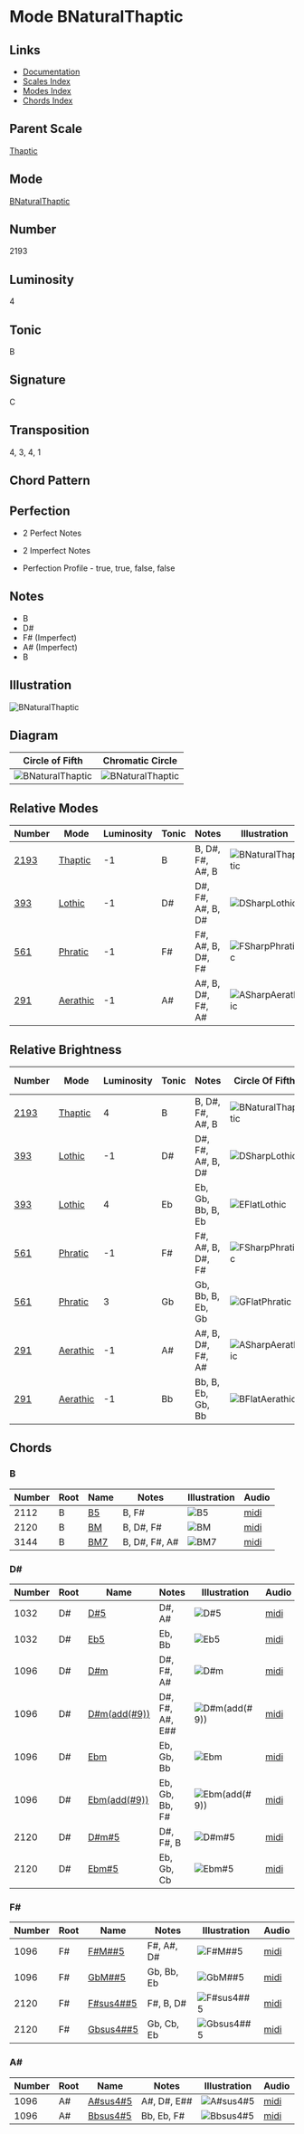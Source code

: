 # Mode BNaturalThaptic

## Links

- [Documentation](README.md)
- [Scales Index](Scales.md)
- [Modes Index](Modes.md)
- [Chords Index](Chords.md)

## Parent Scale

[Thaptic](ScaleThaptic.md)

## Mode

[BNaturalThaptic](ModeBNaturalThaptic.md)

## Number

2193

## Luminosity

4

## Tonic

B

## Signature

C

## Transposition

4, 3, 4, 1

## Chord Pattern



## Perfection

 - 2 Perfect Notes

 - 2 Imperfect Notes

 - Perfection Profile - true, true, false, false

## Notes

- B
- D#
- F# (Imperfect)
- A# (Imperfect)
- B

## Illustration

![BNaturalThaptic](ModeBNaturalThaptic.png)

## Diagram

| Circle of Fifth | Chromatic Circle |
|-----------------|------------------|
| ![BNaturalThaptic](CircleOfFifthModeBNaturalThaptic.svg) | ![BNaturalThaptic](ChromaticCircleModeBNaturalThaptic.svg) |
## Relative Modes

| Number | Mode | Luminosity | Tonic | Notes | Illustration |
|--------|------|------------|-------|-------|--------------|
| [2193](https://ianring.com/musictheory/scales/2193) | [Thaptic](ModeThaptic.md) | -1 | B | B, D#, F#, A#, B | ![BNaturalThaptic](ModeBNaturalThaptic.png) |
| [393](https://ianring.com/musictheory/scales/393) | [Lothic](ModeLothic.md) | -1 | D# | D#, F#, A#, B, D# | ![DSharpLothic](ModeDSharpLothic.png) |
| [561](https://ianring.com/musictheory/scales/561) | [Phratic](ModePhratic.md) | -1 | F# | F#, A#, B, D#, F# | ![FSharpPhratic](ModeFSharpPhratic.png) |
| [291](https://ianring.com/musictheory/scales/291) | [Aerathic](ModeAerathic.md) | -1 | A# | A#, B, D#, F#, A# | ![ASharpAerathic](ModeASharpAerathic.png) |
## Relative Brightness

| Number | Mode | Luminosity | Tonic | Notes | Circle Of Fifth | Chromatic Circle |
|--------|------|------------|-------|-------|-----------------|------------------|
| [2193](https://ianring.com/musictheory/scales/2193) | [Thaptic](ModeThaptic.md) | 4 | B | B, D#, F#, A#, B | ![BNaturalThaptic](CircleOfFifthModeBNaturalThaptic.svg) | ![BNaturalThaptic](ChromaticCircleModeBNaturalThaptic.svg) |
| [393](https://ianring.com/musictheory/scales/393) | [Lothic](ModeLothic.md) | -1 | D# | D#, F#, A#, B, D# | ![DSharpLothic](CircleOfFifthModeDSharpLothic.svg) | ![DSharpLothic](ChromaticCircleModeDSharpLothic.svg) |
| [393](https://ianring.com/musictheory/scales/393) | [Lothic](ModeLothic.md) | 4 | Eb | Eb, Gb, Bb, B, Eb | ![EFlatLothic](CircleOfFifthModeEFlatLothic.svg) | ![EFlatLothic](ChromaticCircleModeEFlatLothic.svg) |
| [561](https://ianring.com/musictheory/scales/561) | [Phratic](ModePhratic.md) | -1 | F# | F#, A#, B, D#, F# | ![FSharpPhratic](CircleOfFifthModeFSharpPhratic.svg) | ![FSharpPhratic](ChromaticCircleModeFSharpPhratic.svg) |
| [561](https://ianring.com/musictheory/scales/561) | [Phratic](ModePhratic.md) | 3 | Gb | Gb, Bb, B, Eb, Gb | ![GFlatPhratic](CircleOfFifthModeGFlatPhratic.svg) | ![GFlatPhratic](ChromaticCircleModeGFlatPhratic.svg) |
| [291](https://ianring.com/musictheory/scales/291) | [Aerathic](ModeAerathic.md) | -1 | A# | A#, B, D#, F#, A# | ![ASharpAerathic](CircleOfFifthModeASharpAerathic.svg) | ![ASharpAerathic](ChromaticCircleModeASharpAerathic.svg) |
| [291](https://ianring.com/musictheory/scales/291) | [Aerathic](ModeAerathic.md) | -1 | Bb | Bb, B, Eb, Gb, Bb | ![BFlatAerathic](CircleOfFifthModeBFlatAerathic.svg) | ![BFlatAerathic](ChromaticCircleModeBFlatAerathic.svg) |

## Chords

### B

| Number | Root | Name | Notes | Illustration | Audio |
|--------|------|------|-------|--------------|-------|
| 2112 | B | [B5](ChordBNaturalPowerChord.md) | B, F# | ![B5](ChordBNaturalPowerChordRootPosition.png) | [midi](ChordBNaturalPowerChordRootPosition.mid) |
| 2120 | B | [BM](ChordBNaturalMajor.md) | B, D#, F# | ![BM](ChordBNaturalMajorRootPosition.png) | [midi](ChordBNaturalMajorRootPosition.mid) |
| 3144 | B | [BM7](ChordBNaturalMajorSeventh.md) | B, D#, F#, A# | ![BM7](ChordBNaturalMajorSeventhRootPosition.png) | [midi](ChordBNaturalMajorSeventhRootPosition.mid) |

### D#

| Number | Root | Name | Notes | Illustration | Audio |
|--------|------|------|-------|--------------|-------|
| 1032 | D# | [D#5](ChordDSharpPowerChord.md) | D#, A# | ![D#5](ChordDSharpPowerChordRootPosition.png) | [midi](ChordDSharpPowerChordRootPosition.mid) |
| 1032 | D# | [Eb5](ChordEFlatPowerChord.md) | Eb, Bb | ![Eb5](ChordEFlatPowerChordRootPosition.png) | [midi](ChordEFlatPowerChordRootPosition.mid) |
| 1096 | D# | [D#m](ChordDSharpMinor.md) | D#, F#, A# | ![D#m](ChordDSharpMinorRootPosition.png) | [midi](ChordDSharpMinorRootPosition.mid) |
| 1096 | D# | [D#m(add(#9))](ChordDSharpMinorAddSharpNinth.md) | D#, F#, A#, E## | ![D#m(add(#9))](ChordDSharpMinorAddSharpNinthRootPosition.png) | [midi](ChordDSharpMinorAddSharpNinthRootPosition.mid) |
| 1096 | D# | [Ebm](ChordEFlatMinor.md) | Eb, Gb, Bb | ![Ebm](ChordEFlatMinorRootPosition.png) | [midi](ChordEFlatMinorRootPosition.mid) |
| 1096 | D# | [Ebm(add(#9))](ChordEFlatMinorAddSharpNinth.md) | Eb, Gb, Bb, F# | ![Ebm(add(#9))](ChordEFlatMinorAddSharpNinthRootPosition.png) | [midi](ChordEFlatMinorAddSharpNinthRootPosition.mid) |
| 2120 | D# | [D#m#5](ChordDSharpMinorSharpFifth.md) | D#, F#, B | ![D#m#5](ChordDSharpMinorSharpFifthRootPosition.png) | [midi](ChordDSharpMinorSharpFifthRootPosition.mid) |
| 2120 | D# | [Ebm#5](ChordEFlatMinorSharpFifth.md) | Eb, Gb, Cb | ![Ebm#5](ChordEFlatMinorSharpFifthRootPosition.png) | [midi](ChordEFlatMinorSharpFifthRootPosition.mid) |

### F#

| Number | Root | Name | Notes | Illustration | Audio |
|--------|------|------|-------|--------------|-------|
| 1096 | F# | [F#M##5](ChordFSharpMajorDoubleSharpFifth.md) | F#, A#, D# | ![F#M##5](ChordFSharpMajorDoubleSharpFifthRootPosition.png) | [midi](ChordFSharpMajorDoubleSharpFifthRootPosition.mid) |
| 1096 | F# | [GbM##5](ChordGFlatMajorDoubleSharpFifth.md) | Gb, Bb, Eb | ![GbM##5](ChordGFlatMajorDoubleSharpFifthRootPosition.png) | [midi](ChordGFlatMajorDoubleSharpFifthRootPosition.mid) |
| 2120 | F# | [F#sus4##5](ChordFSharpSuspendedFourthDoubleSharpFifth.md) | F#, B, D# | ![F#sus4##5](ChordFSharpSuspendedFourthDoubleSharpFifthRootPosition.png) | [midi](ChordFSharpSuspendedFourthDoubleSharpFifthRootPosition.mid) |
| 2120 | F# | [Gbsus4##5](ChordGFlatSuspendedFourthDoubleSharpFifth.md) | Gb, Cb, Eb | ![Gbsus4##5](ChordGFlatSuspendedFourthDoubleSharpFifthRootPosition.png) | [midi](ChordGFlatSuspendedFourthDoubleSharpFifthRootPosition.mid) |

### A#

| Number | Root | Name | Notes | Illustration | Audio |
|--------|------|------|-------|--------------|-------|
| 1096 | A# | [A#sus4#5](ChordASharpSuspendedFourthSharpFifth.md) | A#, D#, E## | ![A#sus4#5](ChordASharpSuspendedFourthSharpFifthRootPosition.png) | [midi](ChordASharpSuspendedFourthSharpFifthRootPosition.mid) |
| 1096 | A# | [Bbsus4#5](ChordBFlatSuspendedFourthSharpFifth.md) | Bb, Eb, F# | ![Bbsus4#5](ChordBFlatSuspendedFourthSharpFifthRootPosition.png) | [midi](ChordBFlatSuspendedFourthSharpFifthRootPosition.mid) |

